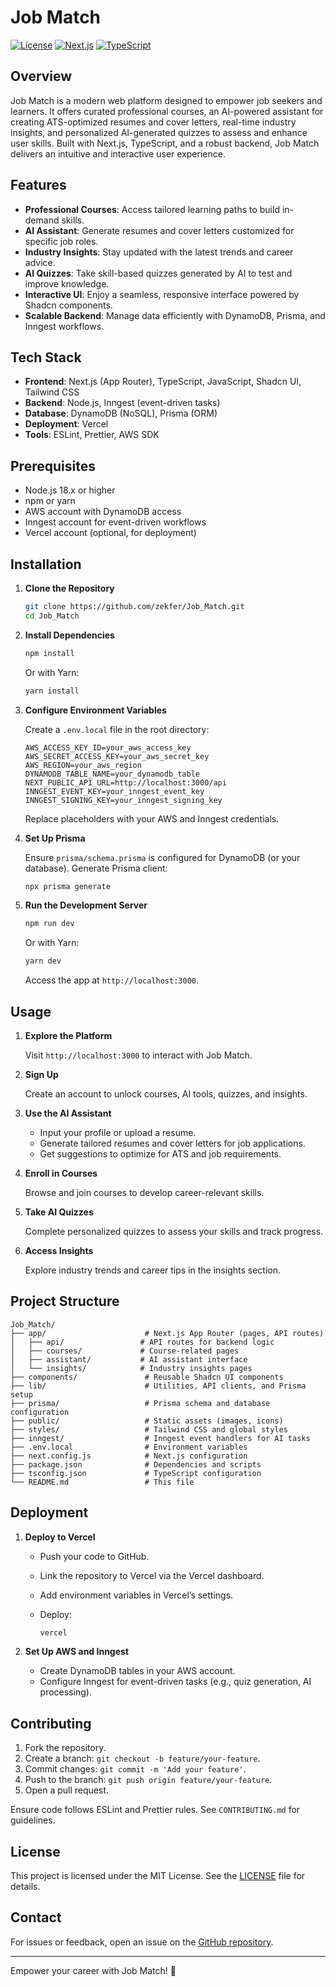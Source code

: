 # Job Match

[![License](https://img.shields.io/badge/License-MIT-blue.svg)](https://opensource.org/licenses/MIT)
[![Next.js](https://img.shields.io/badge/Next.js-14.x-black)](https://nextjs.org/)
[![TypeScript](https://img.shields.io/badge/TypeScript-5.x-blue)](https://www.typescriptlang.org/)

## Overview

Job Match is a modern web platform designed to empower job seekers and learners. It offers curated professional courses, an AI-powered assistant for creating ATS-optimized resumes and cover letters, real-time industry insights, and personalized AI-generated quizzes to assess and enhance user skills. Built with Next.js, TypeScript, and a robust backend, Job Match delivers an intuitive and interactive user experience.

## Features

- **Professional Courses**: Access tailored learning paths to build in-demand skills.
- **AI Assistant**: Generate resumes and cover letters customized for specific job roles.
- **Industry Insights**: Stay updated with the latest trends and career advice.
- **AI Quizzes**: Take skill-based quizzes generated by AI to test and improve knowledge.
- **Interactive UI**: Enjoy a seamless, responsive interface powered by Shadcn components.
- **Scalable Backend**: Manage data efficiently with DynamoDB, Prisma, and Inngest workflows.

## Tech Stack

- **Frontend**: Next.js (App Router), TypeScript, JavaScript, Shadcn UI, Tailwind CSS
- **Backend**: Node.js, Inngest (event-driven tasks)
- **Database**: DynamoDB (NoSQL), Prisma (ORM)
- **Deployment**: Vercel
- **Tools**: ESLint, Prettier, AWS SDK

## Prerequisites

- Node.js 18.x or higher
- npm or yarn
- AWS account with DynamoDB access
- Inngest account for event-driven workflows
- Vercel account (optional, for deployment)

## Installation

1. **Clone the Repository**

   ```bash
   git clone https://github.com/zekfer/Job_Match.git
   cd Job_Match
   ```

2. **Install Dependencies**

   ```bash
   npm install
   ```

   Or with Yarn:

   ```bash
   yarn install
   ```

3. **Configure Environment Variables**

   Create a `.env.local` file in the root directory:

   ```env
   AWS_ACCESS_KEY_ID=your_aws_access_key
   AWS_SECRET_ACCESS_KEY=your_aws_secret_key
   AWS_REGION=your_aws_region
   DYNAMODB_TABLE_NAME=your_dynamodb_table
   NEXT_PUBLIC_API_URL=http://localhost:3000/api
   INNGEST_EVENT_KEY=your_inngest_event_key
   INNGEST_SIGNING_KEY=your_inngest_signing_key
   ```

   Replace placeholders with your AWS and Inngest credentials.

4. **Set Up Prisma**

   Ensure `prisma/schema.prisma` is configured for DynamoDB (or your database). Generate Prisma client:

   ```bash
   npx prisma generate
   ```

5. **Run the Development Server**

   ```bash
   npm run dev
   ```

   Or with Yarn:

   ```bash
   yarn dev
   ```

   Access the app at `http://localhost:3000`.

## Usage

1. **Explore the Platform**

   Visit `http://localhost:3000` to interact with Job Match.

2. **Sign Up**

   Create an account to unlock courses, AI tools, quizzes, and insights.

3. **Use the AI Assistant**

   - Input your profile or upload a resume.
   - Generate tailored resumes and cover letters for job applications.
   - Get suggestions to optimize for ATS and job requirements.

4. **Enroll in Courses**

   Browse and join courses to develop career-relevant skills.

5. **Take AI Quizzes**

   Complete personalized quizzes to assess your skills and track progress.

6. **Access Insights**

   Explore industry trends and career tips in the insights section.

## Project Structure

```
Job_Match/
├── app/                      # Next.js App Router (pages, API routes)
│   ├── api/                 # API routes for backend logic
│   ├── courses/             # Course-related pages
│   ├── assistant/           # AI assistant interface
│   └── insights/            # Industry insights pages
├── components/               # Reusable Shadcn UI components
├── lib/                      # Utilities, API clients, and Prisma setup
├── prisma/                   # Prisma schema and database configuration
├── public/                   # Static assets (images, icons)
├── styles/                   # Tailwind CSS and global styles
├── inngest/                  # Inngest event handlers for AI tasks
├── .env.local                # Environment variables
├── next.config.js            # Next.js configuration
├── package.json              # Dependencies and scripts
├── tsconfig.json             # TypeScript configuration
└── README.md                 # This file
```

## Deployment

1. **Deploy to Vercel**

   - Push your code to GitHub.
   - Link the repository to Vercel via the Vercel dashboard.
   - Add environment variables in Vercel’s settings.
   - Deploy:

     ```bash
     vercel
     ```

2. **Set Up AWS and Inngest**

   - Create DynamoDB tables in your AWS account.
   - Configure Inngest for event-driven tasks (e.g., quiz generation, AI processing).

## Contributing

1. Fork the repository.
2. Create a branch: `git checkout -b feature/your-feature`.
3. Commit changes: `git commit -m 'Add your feature'`.
4. Push to the branch: `git push origin feature/your-feature`.
5. Open a pull request.

Ensure code follows ESLint and Prettier rules. See `CONTRIBUTING.md` for guidelines.

## License

This project is licensed under the MIT License. See the [LICENSE](LICENSE) file for details.

## Contact

For issues or feedback, open an issue on the [GitHub repository](https://github.com/zekfer/Job_Match).

---

Empower your career with Job Match! 🚀
